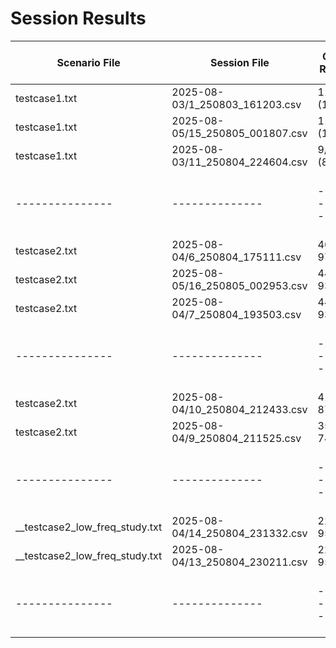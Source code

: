 # Session Results

| Scenario File | Session File | Correct Reaction | Auto Alert Config | Response Time Buffer | Total Time |
|---------------|--------------|------------------|-------------------|---------------------|---------------------|
| testcase1.txt | 2025-08-03/1_250803_161203.csv | 11/11 (100.0%) | - | 10s | 2 minutes |
| testcase1.txt | 2025-08-05/15_250805_001807.csv | 11/11 (100.0%) | testcase1_automation_bias_accurate_low_freq_20_80 | 10s | 2 minutes |
| testcase1.txt | 2025-08-03/11_250804_224604.csv | 9/11 (81.8%) | testcase1_automation_bias_accurate_high_freq_20_80 | 10s | 2 minutes |
|---------------|--------------|------------------|-------------------|---------------------|---------------------|
| testcase2.txt | 2025-08-04/6_250804_175111.csv| 46/47 97.9% | - | 10s | 8 minutes |
| testcase2.txt | 2025-08-05/16_250805_002953.csv| 44/47 93.6% | testcase2_automation_bias_accurate_low_freq_10_90.json | 10s | 8 minutes |
| testcase2.txt | 2025-08-04/7_250804_193503.csv| 44/47 93.6% | testcase2_automation_bias_accurate_high_freq_10_90.json | 10s | 8 minutes |
|---------------|--------------|------------------|-------------------|---------------------|---------------------|
| testcase2.txt | 2025-08-04/10_250804_212433.csv| 41/47 87.2% | - | 10s | 8 minutes |
| testcase2.txt | 2025-08-04/9_250804_211525.csv| 35/47 74.5% | testcase2_automation_bias_accurate_high_freq_10_90.json | 10s | 8 minutes |
|---------------|--------------|------------------|-------------------|---------------------|---------------------|
| __testcase2_low_freq_study.txt | 2025-08-04/14_250804_231332.csv| 22/23 95.7%% | - | 10s | 8 minutes |
| __testcase2_low_freq_study.txt | 2025-08-04/13_250804_230211.csv| 22/23 95.7%% | __testcase2_automation_bias_accurate_low_freq_10_90.json | 10s | 8 minutes |
|---------------|--------------|------------------|-------------------|---------------------|---------------------|
